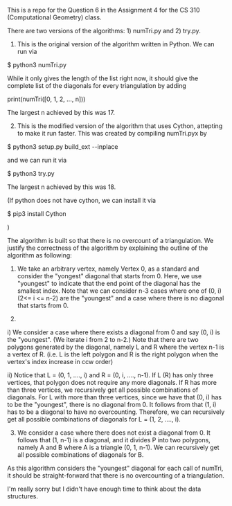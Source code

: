This is a repo for the Question 6 in the Assignment 4 for the CS 310 (Computational Geometry) class.

There are two versions of the algorithms: 1) numTri.py and 2) try.py.

1) This is the original version of the algorithm written in Python. We can run via

$ python3 numTri.py

While it only gives the length of the list right now, it should give the complete list of the diagonals for every triangulation
by adding 

print(numTri([0, 1, 2, ..., n]))

The largest n achieved by this was 17.

2) This is the modified version of the algorithm that uses Cython, attepting to make it run faster. 
This was created by compiling numTri.pyx by

$ python3 setup.py build_ext --inplace

and we can run it via

$ python3 try.py

The largest n achieved by this was 18.

(If python does not have cython, we can install it via

$ pip3 install Cython

)


The algorithm is built so that there is no overcount of a triangulation. We justify the correctness of the algorithm by 
explaining the outline of the algorithm as following:

1) We take an arbitrary vertex, namely Vertex 0, as a standard and consider the "yongest" diagonal that starts from 0. 
Here, we use "youngest" to indicate that the end point of the diagonal has the smallest index. Note that we can consider n-3 cases
where one of (0, i) (2<= i <= n-2) are the "youngest" and a case where there is no diagonal that starts from 0. 

2) 
i) We consider a case where there exists a diagonal from 0 and say (0, i) is the "youngest". (We iterate i from 2 to n-2.) 
Note that there are two polygons generated by the diagonal, namely L and R where the vertex n-1 is a vertex of R. 
(i.e. L is the left polygon and R is the right polygon when the vertex's index increase in ccw order)

ii) Notice that L = (0, 1, ...., i) and R = (0, i, ...., n-1). If L (R) has only three vertices, 
that polygon does not require any more diagonals. If R has more than three vertices, we recursively get all possible 
combinations of diagonals. For L with more than three vertices, since we have that (0, i) has to be the "youngest", 
there is no diagonal from 0. It follows from that (1, i) has to be a diagonal to have no overcounting. 
Therefore, we can recursively get all possible combinations of diagonals for L = (1, 2, ...., i). 

3) We consider a case where there does not exist a diagonal from 0. It follows that (1, n-1) is a diagonal, and it divides P into 
two polygons, namely A and B where A is a triangle (0, 1, n-1). We can recursively get all possible 
combinations of diagonals for B. 

As this algorithm considers the "youngest" diagonal for each call of numTri, it should be straight-forward that there is
no overcounting of a triangulation.

I'm really sorry but I didn't have enough time to think about the data structures.

